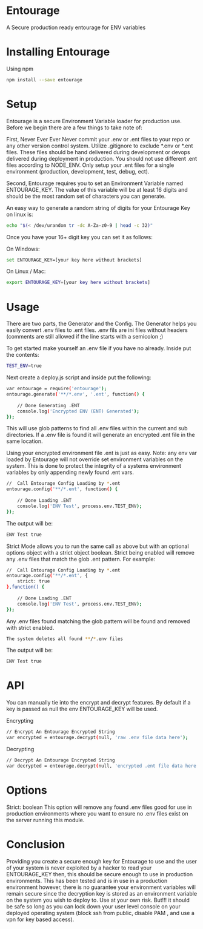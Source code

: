 # Entourage
A Secure production ready entourage for ENV variables

# Installing Entourage

Using npm

```bash
npm install --save entourage
```

# Setup

Entourage is a secure Environment Variable loader for production use. Before we begin there are a few things to take note of:

First, Never Ever Ever Never commit your .env or .ent files to your repo or any other version control system. Utilize .gitignore to exclude *.env or *.ent files. These files should be hand delivered during development or devops delivered during deployment in production. You should not use different .ent files according to NODE_ENV. Only setup your .ent files for a single environment (production, development, test, debug, ect).

Second, Entourage requires you to set an Environment Variable named ENTOURAGE_KEY. The value of this variable will be at least 16 digits and should be the most random set of characters you can generate.

An easy way to generate a random string of digits for your Entourage Key on linux is:
```bash
echo "$(< /dev/urandom tr -dc A-Za-z0-9 | head -c 32)"
```

Once you have your 16+ digit key you can set it as follows:

On Windows:
```bash
set ENTOURAGE_KEY=[your key here without brackets]
```

On Linux / Mac:
```bash
export ENTOURAGE_KEY=[your key here without brackets]
```

# Usage

There are two parts, the Generator and the Config. The Generator helps you easily convert .env files to .ent files. .env fils are ini files without headers (comments are still allowed if the line starts with a semicolon ;)

To get started make yourself an .env file if you have no already. Inside put the contents:

```bash
TEST_ENV=true
```

Next create a deploy.js script and inside put the following:
```bash
var entourage = require('entourage');
entourage.generate('**/*.env', '.ent', function() {
	
	// Done Generating .ENT
	console.log('Encrypted ENV (ENT) Generated');
});
```

This will use glob patterns to find all .env files within the current and sub directories. If a .env file is found it will generate an encrypted .ent file in the same location.

Using your encrypted environment file .ent is just as easy. Note: any env var loaded by Entourage will not override set environment variables on the system. This is done to protect the integrity of a systems environment variables by only appending newly found .ent vars.

```bash
//  Call Entourage Config Loading by *.ent
entourage.config('**/*.ent', function() {
		
	// Done Loading .ENT
	console.log('ENV Test', process.env.TEST_ENV);
});
```

The output will be:

```bash
ENV Test true
```

Strict Mode allows you to run the same call as above but with an optional options object with a strict object boolean. Strict being enabled will remove any .env files that match the glob .ent pattern. For example:


```bash
//  Call Entourage Config Loading by *.ent
entourage.config('**/*.ent', {
	strict: true
},function() {
		
	// Done Loading .ENT
	console.log('ENV Test', process.env.TEST_ENV);
});
```

Any .env files found matching the glob pattern will be found and removed with strict enabled.


```bash
The system deletes all found **/*.env files
```

The output will be:

```bash
ENV Test true
```

# API

You can manually tie into the encrypt and decrypt features. By default if a key is passed as null the env ENTOURAGE_KEY will be used.

Encrypting
```bash
// Encrypt An Entourage Encrypted String
var encrypted = entourage.decrypt(null, 'raw .env file data here');
```

Decrypting
```bash
// Decrypt An Entourage Encrypted String
var decrypted = entourage.decrypt(null, 'encrypted .ent file data here');
```

# Options

Strict: boolean
This option will remove any found .env files good for use in production environments where you want to ensure no .env files exist on the server running this module.

# Conclusion

Providing you create a secure enough key for Entourage to use and the user of your system is never exploited by a hacker to read your ENTOURAGE_KEY then, this should be secure enough to use in production environments. This has been tested and is in use in a production environment however, there is no guarantee your environment variables will remain secure since the decryption key is stored as an environment variable on the system you wish to deploy to. Use at your own risk. But!!! it should be safe so long as you can lock down your user level console on your deployed operating system (block ssh from public, disable PAM , and use a vpn for key based access).
